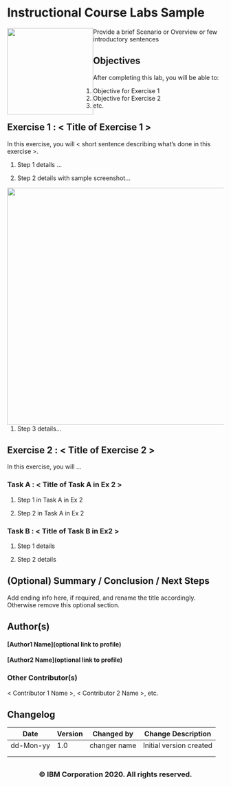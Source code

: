 # Instructional Course Labs Sample

<img style="float:left;" src="images/IDSNlogo.png" width="200" height="200"/>

Provide a brief  Scenario or Overview
or few introductory sentences

## Objectives
After completing this lab, you will be able to:
1. Objective for Exercise 1
2. Objective for Exercise 2
3. etc.


## Exercise 1 : < Title of Exercise 1 >
In this exercise, you will < short sentence describing what’s done in this exercise >.

1. Step 1 details ...

1. Step 2 details with sample screenshot...
<img style="float:left;" src="images/samplescreenshot1.png" width="900" height="550"/>
<br><br><br>

1. Step 3 details...

## Exercise 2 : < Title of Exercise 2 >
In this exercise, you will ...

### Task A : < Title of Task A in Ex 2 >

1. Step 1 in Task A in Ex 2

1. Step 2 in Task A in Ex 2

### Task B : < Title of Task B in Ex2 >

1. Step 1 details


1. Step 2 details


## (Optional) Summary / Conclusion / Next Steps
Add ending info here, if required, and rename the title accordingly. Otherwise remove this optional section.

## Author(s)
<h4> [Author1 Name](optional link to profile) <h4/>
<h4> [Author2 Name](optional link to profile) <h4/>

### Other Contributor(s) 
< Contributor 1 Name >, < Contributor 2 Name >, etc.

## Changelog
| Date | Version | Changed by | Change Description |
|------|--------|--------|---------|
| dd-Mon-yy | 1.0 | changer name | Initial version created |
|   |   |   |   |
|   |   |   |   |


## <h3 align="center"> © IBM Corporation 2020. All rights reserved. <h3/>

